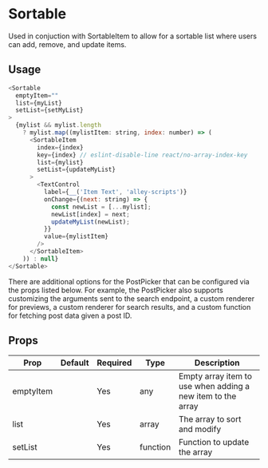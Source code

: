 # Sortable

Used in conjuction with SortableItem to allow for a sortable list where users can add, remove, and update items.

## Usage

``` js
<Sortable
  emptyItem=""
  list={myList}
  setList={setMyList}
>
  {mylist && mylist.length
    ? mylist.map((mylistItem: string, index: number) => (
      <SortableItem
        index={index}
        key={index} // eslint-disable-line react/no-array-index-key
        list={mylist}
        setList={updateMyList}
      >
        <TextControl
          label={__('Item Text', 'alley-scripts')}
          onChange={(next: string) => {
            const newList = [...mylist];
            newList[index] = next;
            updateMyList(newList);
          }}
          value={mylistItem}
        />
      </SortableItem>
    )) : null}
</Sortable>
```

There are additional options for the PostPicker that can be configured via the
props listed below. For example, the PostPicker also supports customizing the arguments
sent to the search endpoint, a custom renderer for previews, a custom renderer for search
results, and a custom function for fetching post data given a post ID.

## Props

| Prop      | Default | Required | Type     | Description                                                 |
|-----------|---------|----------|----------|-------------------------------------------------------------|
| emptyItem |         | Yes      | any      | Empty array item to use when adding a new item to the array |
| list      |         | Yes      | array    | The array to sort and modify                                |
| setList   |         | Yes      | function | Function to update the array                                |
